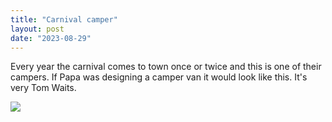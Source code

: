 ```yaml
---
title: "Carnival camper"
layout: post
date: "2023-08-29"
---
```


Every year the carnival comes to town once or twice and this is one of their campers. If Papa was designing a camper van it would look like this. It's very Tom Waits.

![](/assets/images/2023/20230804_165828-1024x461.jpg)
